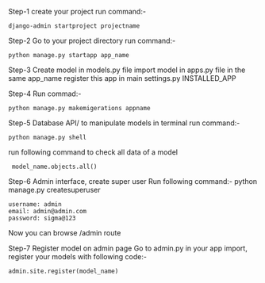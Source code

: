 Step-1 create your project
  run command:-
    
    django-admin startproject projectname

Step-2
   Go to your project directory
   run command:-
    
    python manage.py startapp app_name

Step-3
   Create model in models.py file
   import model in apps.py file in the same app_name
   register this app in main settings.py INSTALLED_APP 

Step-4 
  Run commad:-
    
    python manage.py makemigerations appname

Step-5
  Database API/ to manipulate models in terminal
  run command:-
    
    python manage.py shell

  run following command to check all data of a model
     
     model_name.objects.all()

Step-6 
  Admin interface, create super user
  Run following command:-
    python manage.py createsuperuser

    username: admin
    email: admin@admin.com
    password: sigma@123
  
  Now you can browse /admin  route

Step-7
  Register model on admin page
  Go to admin.py in your app
  import, register your models with following code:-
    
    admin.site.register(model_name)
  